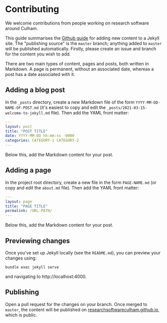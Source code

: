 # Contributing
We welcome contributions from people working on research software around Culham.

This guide summarises the [Github guide](https://docs.github.com/en/pages/setting-up-a-github-pages-site-with-jekyll/adding-content-to-your-github-pages-site-using-jekyll) for adding new content to a Jekyll site. The "publishing source" is the `master` branch; anything added to `master` will be published automatically. Firstly, please create an issue and branch for the content you wish to add.

There are two main types of content, pages and posts, both written in Markdown. A page is permanent, without an associated date, whereas a post has a date associated with it.

## Adding a blog post
In the `_posts` directory, create a new Markdown file of the form `YYYY-MM-DD-NAME-OF-POST.md` (it's easiest to copy and edit the `_posts/2021-03-15-welcome-to-jekyll.md` file). Then add the YAML front matter:
```yaml
---
layout: post
title: "POST TITLE"
date: YYYY-MM-DD hh:mm:ss -0000
categories: CATEGORY-1 CATEGORY-2
---
```

Below this, add the Markdown content for your post.

## Adding a page
In the project root directory, create a new file in the form `PAGE-NAME.md` (or copy and edit the `about.md` file). Then add the YAML front matter:
```yaml
---
layout: page
title: "PAGE TITLE"
permalink: /URL-PATH/
---
```

Below this, add the Markdown content for your post.

## Previewing changes
Once you've set up Jekyll locally (see the `README.md`), you can preview your changes using:
```
bundle exec jekyll serve
```

and navigating to http://localhost:4000.

## Publishing
Open a pull request for the changes on your branch. Once merged to `master`, the content will be published on [researchsoftwareculham.github.io](https://researchsoftwareculham.github.io/), which is public.
